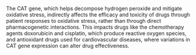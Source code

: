 The CAT gene, which helps decompose hydrogen peroxide and mitigate oxidative stress, indirectly affects the efficacy and toxicity of drugs through patient responses to oxidative stress, rather than through direct pharmacogenetic interactions. This impacts drugs like the chemotherapy agents doxorubicin and cisplatin, which produce reactive oxygen species, and antioxidant drugs used for cardiovascular diseases, where variations in CAT gene expression can alter drug effectiveness.